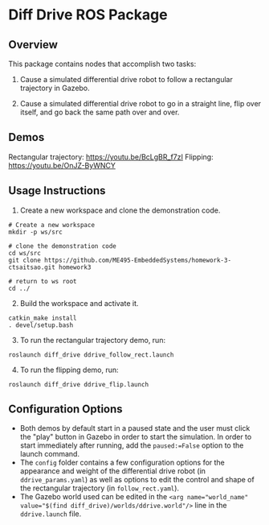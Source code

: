 # Diff Drive ROS Package

## Overview

This package contains nodes that accomplish two tasks:

1. Cause a simulated differential drive robot to follow a rectangular trajectory in Gazebo.

2. Cause a simulated differential drive robot to go in a straight line, flip over itself, and go back the same path over and over.

## Demos

Rectangular trajectory: https://youtu.be/BcLgBR_f7zI
Flipping: https://youtu.be/OnJZ-ByWNCY

## Usage Instructions

1. Create a new workspace and clone the demonstration code.
```Shell
# Create a new workspace
mkdir -p ws/src

# clone the demonstration code
cd ws/src
git clone https://github.com/ME495-EmbeddedSystems/homework-3-ctsaitsao.git homework3

# return to ws root
cd ../
```

2. Build the workspace and activate it.
```Shell
catkin_make install
. devel/setup.bash
```

3. To run the rectangular trajectory demo, run:
```Shell
roslaunch diff_drive ddrive_follow_rect.launch
```

4. To run the flipping demo, run:
```Shell
roslaunch diff_drive ddrive_flip.launch
```

## Configuration Options

- Both demos by default start in a paused state and the user must click the "play" button in Gazebo in order to start the simulation. In order to start immediately after running, add the `paused:=False` option to the launch command.
- The `config` folder contains a few configuration options for the appearance and weight of the differential drive robot (in `ddrive_params.yaml`) as well as options to edit the control and shape of the rectangular trajectory (in `follow_rect.yaml`).
- The Gazebo world used can be edited in the `<arg name="world_name" value="$(find diff_drive)/worlds/ddrive.world"/>` line in the `ddrive.launch` file.
